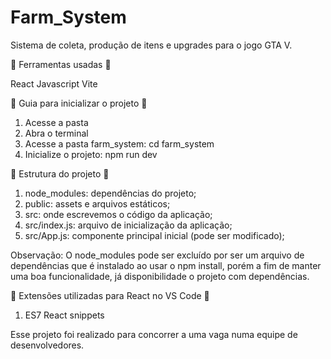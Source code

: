 # Farm_System
Sistema de coleta, produção de itens e upgrades para o jogo GTA V.

📌 Ferramentas usadas 📌

React
Javascript
Vite

📌 Guia para inicializar o projeto 📌

1. Acesse a pasta
2. Abra o terminal
3. Acesse a pasta farm_system: cd farm_system
4. Inicialize o projeto: npm run dev

📌 Estrutura do projeto 📌

1. node_modules: dependências do projeto;
2. public: assets e arquivos estáticos;
3. src: onde escrevemos o código da aplicação;
4. src/index.js: arquivo de inicialização da aplicação;
5. src/App.js: componente principal inicial (pode ser modificado);

Observação: O node_modules pode ser excluído por ser um arquivo de dependências que é instalado ao usar o npm install, porém
a fim de manter uma boa funcionalidade, já disponibilidade o projeto com dependências.


📌 Extensões utilizadas para React no VS Code 📌

1. ES7 React snippets


Esse projeto foi realizado para concorrer a uma vaga numa equipe de desenvolvedores.
